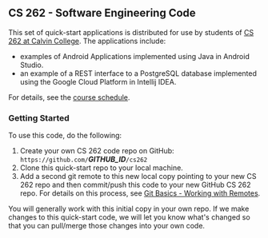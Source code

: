 ## CS 262 - Software Engineering Code

This set of quick-start applications is distributed for use by students
of [CS 262 at Calvin College](https://cs.calvin.edu/courses/cs/262).
The applications include:

- examples of Android Applications implemented using Java in Android Studio.
- an example of a REST interface to a PostgreSQL database implemented
using the Google Cloud Platform in Intellij IDEA.

For details, see the
[course schedule](https://cs.calvin.edu/courses/cs/262/kvlinden/schedule.html).

### Getting Started

To use this code, do the following:
1. Create your own CS 262 code repo on GitHub:
```https://github.com/```***GITHUB_ID***```/cs262```
2. Clone this quick-start repo to your local machine.
3. Add a second git remote to this new local copy pointing to your new
CS 262 repo and then commit/push this code to your new GitHub CS 262
repo. For details on this process, see
[Git Basics - Working with Remotes](https://git-scm.com/book/en/v2/Git-Basics-Working-with-Remotes).

You will generally work with this initial copy in your own repo.
If we make changes to this quick-start code, we will let you know what's
changed so that you can pull/merge those changes into your own code.
